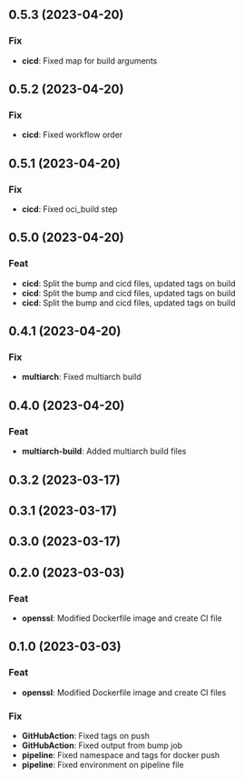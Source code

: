 ## 0.5.3 (2023-04-20)

### Fix

- **cicd**: Fixed map for build arguments

## 0.5.2 (2023-04-20)

### Fix

- **cicd**: Fixed workflow order

## 0.5.1 (2023-04-20)

### Fix

- **cicd**: Fixed oci_build step

## 0.5.0 (2023-04-20)

### Feat

- **cicd**: Split the bump and cicd files, updated tags on build
- **cicd**: Split the bump and cicd files, updated tags on build
- **cicd**: Split the bump and cicd files, updated tags on build

## 0.4.1 (2023-04-20)

### Fix

- **multiarch**: Fixed multiarch build

## 0.4.0 (2023-04-20)

### Feat

- **multiarch-build**: Added multiarch build files

## 0.3.2 (2023-03-17)

## 0.3.1 (2023-03-17)

## 0.3.0 (2023-03-17)

## 0.2.0 (2023-03-03)

### Feat

- **openssl**: Modified Dockerfile image and create CI file

## 0.1.0 (2023-03-03)

### Feat

- **openssl**: Modified Dockerfile image and create CI files

### Fix

- **GitHubAction**: Fixed tags on push
- **GitHubAction**: Fixed output from bump job
- **pipeline**: Fixed namespace and tags for docker push
- **pipeline**: Fixed environment on pipeline file